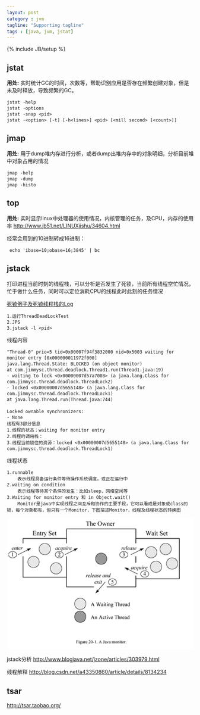 ```yaml
---
layout: post
category : jvm
tagline: "Supporting tagline"
tags : [java, jvm, jstat]
---
```

{% include JB/setup %}

## jstat
**用处:** 实时统计GC的时间，次数等，帮助识别应用是否存在频繁创建对象，但是未及时释放，导致频繁的GC。
    
	jstat -help
	jstat -options
	jstat -snap <pid>
	jstat -<option> [-t] [-h<lines>] <pid> [<mill second> [<count>]]


## jmap
**用处:** 用于dump堆内存进行分析，或者dump出堆内存中的对象明细，分析目前堆中对象占用的情况

	jmap -help
	jmap -dump
	jmap -histo

## top
**用处:** 实时显示linux中处理器的使用情况，内核管理的任务，及CPU，内存的使用率
http://www.jb51.net/LINUXjishu/34604.html

经常会用到的10进制转成16进制：

	 echo 'ibase=10;obase=16;3845' | bc

## jstack
打印进程当前时刻的线程栈，可以分析是否发生了死锁，当前所有线程空忙情况，忙于做什么任务，同时可以定位消耗CPU的线程此时此刻的任务情况

[死锁例子及死锁线程栈的Log](https://github.com/jimmysc/jimmysc.github.com/tree/master/jimmysc-thread/src/main/java/com/jimmysc/thread/deadlock)

	
	1.运行ThreadDeadLockTest
	2.JPS
	3.jstack -l <pid>

线程内容

	"Thread-0" prio=5 tid=0x00007f94f3832000 nid=0x5003 waiting for monitor entry [0x000000011972f000]
	java.lang.Thread.State: BLOCKED (on object monitor)
	at com.jimmysc.thread.deadlock.Thread1.run(Thread1.java:19)
	- waiting to lock <0x00000007d57a7008> (a java.lang.Class for com.jimmysc.thread.deadlock.ThreadLock2)
	- locked <0x00000007d5655148> (a java.lang.Class for com.jimmysc.thread.deadlock.ThreadLock1)
	at java.lang.Thread.run(Thread.java:744)
	
	Locked ownable synchronizers:
	- None
	线程有3部分信息
	1.线程的状态：waiting for monitor entry
	2.线程的调用栈：
	3.线程当前锁住的资源：locked <0x00000007d5655148> (a java.lang.Class for com.jimmysc.thread.deadlock.ThreadLock1)

线程状态
	
	1.runnable
		表示线程具备运行条件等待操作系统调度，或正在运行中
	2.waiting on condition
		表示线程等待某个条件的发生：比如sleep、网络空闲等
	3.Waiting for monitor entry 和 in Object.wait() 
		Monitor是java中实现线程之间互斥和协作的主要手段，它可以看成是对象或class的锁，每个对象都有，但只有一个Monitor，下图描述Monitor，线程及线程状态的转换图
	
		
![](../..//images/jvm/JavaMonitor.png)

jstack分析 http://www.blogjava.net/jzone/articles/303979.html

线程解释 http://blog.csdn.net/a43350860/article/details/8134234




## tsar

http://tsar.taobao.org/
